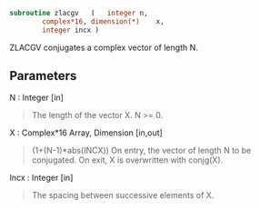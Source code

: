 ```fortran
subroutine zlacgv	(	integer	n,
		complex*16, dimension(*)	x,
		integer	incx )
```

 ZLACGV conjugates a complex vector of length N.

## Parameters
N : Integer [in]
> The length of the vector X.  N >= 0.

X : Complex*16 Array, Dimension [in,out]
> (1+(N-1)*abs(INCX))
> On entry, the vector of length N to be conjugated.
> On exit, X is overwritten with conjg(X).

Incx : Integer [in]
> The spacing between successive elements of X.

